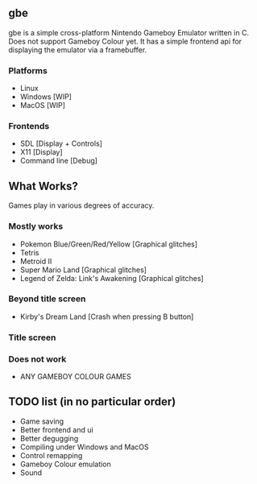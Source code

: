 ## gbe
gbe is a simple cross-platform Nintendo Gameboy Emulator written in C. Does not support Gameboy Colour yet.
It has a simple frontend api for displaying the emulator via a framebuffer.

### Platforms
* Linux
* Windows [WIP]
* MacOS [WIP]

### Frontends
* SDL [Display + Controls]
* X11 [Display]
* Command line [Debug]

## What Works?

Games play in various degrees of accuracy.

### Mostly works
* Pokemon Blue/Green/Red/Yellow [Graphical glitches]
* Tetris
* Metroid II
* Super Mario Land [Graphical glitches]
* Legend of Zelda: Link's Awakening [Graphical glitches]

### Beyond title screen
* Kirby's Dream Land [Crash when pressing B button]

### Title screen

### Does not work
* ANY GAMEBOY COLOUR GAMES

## TODO list (in no particular order)
* Game saving
* Better frontend and ui
* Better degugging
* Compiling under Windows and MacOS
* Control remapping
* Gameboy Colour emulation
* Sound